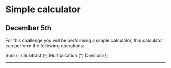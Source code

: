 # Simple calculator

## December 5th

For this challenge you will be performing a simple calculator, this calculator can perform the following operations:

Sum (+)
Subtract (-)
Multiplication (*)
Division (/)

-----------------------
